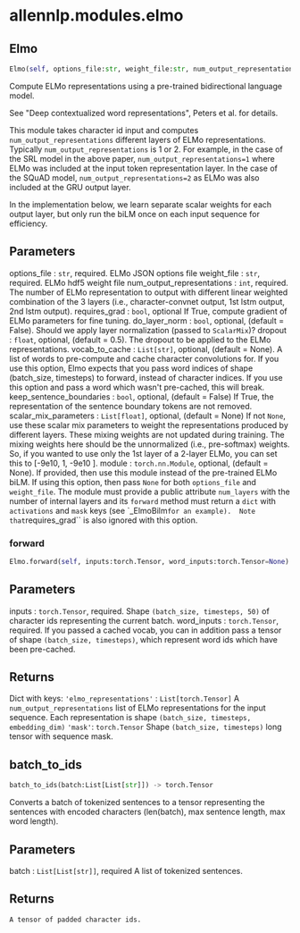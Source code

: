 # allennlp.modules.elmo

## Elmo
```python
Elmo(self, options_file:str, weight_file:str, num_output_representations:int, requires_grad:bool=False, do_layer_norm:bool=False, dropout:float=0.5, vocab_to_cache:List[str]=None, keep_sentence_boundaries:bool=False, scalar_mix_parameters:List[float]=None, module:torch.nn.modules.module.Module=None) -> None
```

Compute ELMo representations using a pre-trained bidirectional language model.

See "Deep contextualized word representations", Peters et al. for details.

This module takes character id input and computes ``num_output_representations`` different layers
of ELMo representations.  Typically ``num_output_representations`` is 1 or 2.  For example, in
the case of the SRL model in the above paper, ``num_output_representations=1`` where ELMo was included at
the input token representation layer.  In the case of the SQuAD model, ``num_output_representations=2``
as ELMo was also included at the GRU output layer.

In the implementation below, we learn separate scalar weights for each output layer,
but only run the biLM once on each input sequence for efficiency.

Parameters
----------
options_file : ``str``, required.
    ELMo JSON options file
weight_file : ``str``, required.
    ELMo hdf5 weight file
num_output_representations : ``int``, required.
    The number of ELMo representation to output with
    different linear weighted combination of the 3 layers (i.e.,
    character-convnet output, 1st lstm output, 2nd lstm output).
requires_grad : ``bool``, optional
    If True, compute gradient of ELMo parameters for fine tuning.
do_layer_norm : ``bool``, optional, (default = False).
    Should we apply layer normalization (passed to ``ScalarMix``)?
dropout : ``float``, optional, (default = 0.5).
    The dropout to be applied to the ELMo representations.
vocab_to_cache : ``List[str]``, optional, (default = None).
    A list of words to pre-compute and cache character convolutions
    for. If you use this option, Elmo expects that you pass word
    indices of shape (batch_size, timesteps) to forward, instead
    of character indices. If you use this option and pass a word which
    wasn't pre-cached, this will break.
keep_sentence_boundaries : ``bool``, optional, (default = False)
    If True, the representation of the sentence boundary tokens are
    not removed.
scalar_mix_parameters : ``List[float]``, optional, (default = None)
    If not ``None``, use these scalar mix parameters to weight the representations
    produced by different layers. These mixing weights are not updated during
    training. The mixing weights here should be the unnormalized (i.e., pre-softmax)
    weights. So, if you wanted to use only the 1st layer of a 2-layer ELMo,
    you can set this to [-9e10, 1, -9e10 ].
module : ``torch.nn.Module``, optional, (default = None).
    If provided, then use this module instead of the pre-trained ELMo biLM.
    If using this option, then pass ``None`` for both ``options_file``
    and ``weight_file``.  The module must provide a public attribute
    ``num_layers`` with the number of internal layers and its ``forward``
    method must return a ``dict`` with ``activations`` and ``mask`` keys
    (see `_ElmoBilm`` for an example).  Note that ``requires_grad`` is also
    ignored with this option.

### forward
```python
Elmo.forward(self, inputs:torch.Tensor, word_inputs:torch.Tensor=None) -> Dict[str, Union[torch.Tensor, List[torch.Tensor]]]
```

Parameters
----------
inputs : ``torch.Tensor``, required.
Shape ``(batch_size, timesteps, 50)`` of character ids representing the current batch.
word_inputs : ``torch.Tensor``, required.
    If you passed a cached vocab, you can in addition pass a tensor of shape
    ``(batch_size, timesteps)``, which represent word ids which have been pre-cached.

Returns
-------
Dict with keys:
``'elmo_representations'`` : ``List[torch.Tensor]``
    A ``num_output_representations`` list of ELMo representations for the input sequence.
    Each representation is shape ``(batch_size, timesteps, embedding_dim)``
``'mask'``:  ``torch.Tensor``
    Shape ``(batch_size, timesteps)`` long tensor with sequence mask.

## batch_to_ids
```python
batch_to_ids(batch:List[List[str]]) -> torch.Tensor
```

Converts a batch of tokenized sentences to a tensor representing the sentences with encoded characters
(len(batch), max sentence length, max word length).

Parameters
----------
batch : ``List[List[str]]``, required
    A list of tokenized sentences.

Returns
-------
    A tensor of padded character ids.

